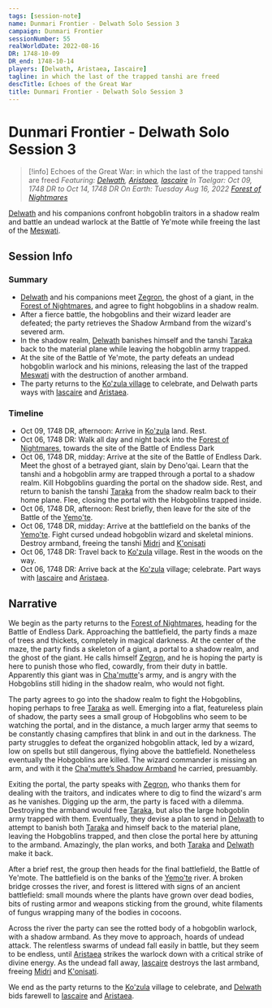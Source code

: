 ```yaml
---
tags: [session-note]
name: Dunmari Frontier - Delwath Solo Session 3
campaign: Dunmari Frontier
sessionNumber: 55
realWorldDate: 2022-08-16
DR: 1748-10-09
DR_end: 1748-10-14
players: [Delwath, Aristaea, Iascaire]
tagline: in which the last of the trapped tanshi are freed
descTitle: Echoes of the Great War
title: Dunmari Frontier - Delwath Solo Session 3
---
```

# Dunmari Frontier - Delwath Solo Session 3

>[!info] Echoes of the Great War: in which the last of the trapped tanshi are freed
> *Featuring: [Delwath](<../../../people/pcs/dunmar-fellowship/delwath.md>), [Aristaea](<../../../people/pcs/dunmar-fellowship/guests/aristaea.md>), [Iascaire](<../../../people/pcs/dunmar-fellowship/guests/iascaire.md>)*
> *In Taelgar: Oct 09, 1748 DR to Oct 14, 1748 DR*
> *On Earth: Tuesday Aug 16, 2022*
> *[Forest of Nightmares](<../../../gazetteer/far-north/forest-of-nightmares.md>)*

[Delwath](<../../../people/pcs/dunmar-fellowship/delwath.md>) and his companions confront hobgoblin traitors in a shadow realm and battle an undead warlock at the Battle of Ye'mote while freeing the last of the [Meswati](<../../../cosmology/gods/tanshi/meswati/meswati.md>).

## Session Info
### Summary
- [Delwath](<../../../people/pcs/dunmar-fellowship/delwath.md>) and his companions meet [Zegron](<../../../people/historical-figures/zegron.md>), the ghost of a giant, in the [Forest of Nightmares](<../../../gazetteer/far-north/forest-of-nightmares.md>), and agree to fight hobgoblins  in a shadow realm.
- After a fierce battle, the hobgoblins and their wizard leader are defeated; the party retrieves the Shadow Armband from the wizard's severed arm.
- In the shadow realm, [Delwath](<../../../people/pcs/dunmar-fellowship/delwath.md>) banishes himself and the tanshi [Taraka](<../../../cosmology/gods/tanshi/meswati/taraka.md>) back to the material plane while leaving the hobgoblin army trapped.
- At the site of the Battle of Ye'mote, the party defeats an undead hobgoblin warlock and his minions, releasing the last of the trapped [Meswati](<../../../cosmology/gods/tanshi/meswati/meswati.md>) with the destruction of another armband.
- The party returns to the [Ko'zula village](<../../../gazetteer/far-north/ko-zula-village.md>) to celebrate, and Delwath parts ways with [Iascaire](<../../../people/pcs/dunmar-fellowship/guests/iascaire.md>) and [Aristaea](<../../../people/pcs/dunmar-fellowship/guests/aristaea.md>).

### Timeline
- Oct 09, 1748 DR, afternoon: Arrive in [Ko'zula](<../../../groups/deno-qai-tribes/northern-tribes/ko-zula.md>) land. Rest.
- Oct 06, 1748 DR:  Walk all day and night back into the [Forest of Nightmares](<../../../gazetteer/far-north/forest-of-nightmares.md>), towards the site of the Battle of Endless Dark
- Oct 06, 1748 DR, midday: Arrive at the site of the Battle of Endless Dark. Meet the ghost of a betrayed giant, slain by Deno'qai. Learn that the tanshi and a hobgoblin army are trapped through a portal to a shadow realm. Kill Hobgoblins guarding the portal on the shadow side. Rest, and return to banish the tanshi [Taraka](<../../../cosmology/gods/tanshi/meswati/taraka.md>) from the shadow realm back to their home plane. Flee, closing the portal with the Hobgoblins trapped inside. 
- Oct 06, 1748 DR, afternoon: Rest briefly, then leave for the site of the Battle of the [Yemo'te](<../../../gazetteer/far-north/yemo-te.md>). 
- Oct 06, 1748 DR, midday: Arrive at the battlefield on the banks of the [Yemo'te](<../../../gazetteer/far-north/yemo-te.md>). Fight cursed undead hobgoblin wizard and skeletal minions. Destroy armband, freeing the tanshi [Midri](<../../../cosmology/gods/tanshi/meswati/midri.md>) and [K'onisati](<../../../cosmology/gods/tanshi/meswati/k-onisati.md>)
- Oct 06, 1748 DR: Travel back to [Ko'zula](<../../../groups/deno-qai-tribes/northern-tribes/ko-zula.md>) village. Rest in the woods on the way.
- Oct 06, 1748 DR: Arrive back at the [Ko'zula](<../../../groups/deno-qai-tribes/northern-tribes/ko-zula.md>) village; celebrate. Part ways with [Iascaire](<../../../people/pcs/dunmar-fellowship/guests/iascaire.md>) and [Aristaea](<../../../people/pcs/dunmar-fellowship/guests/aristaea.md>). 


## Narrative
We begin as the party returns to the [Forest of Nightmares](<../../../gazetteer/far-north/forest-of-nightmares.md>), heading for the Battle of Endless Dark. Approaching the battlefield, the party finds a maze of trees and thickets, completely in magical darkness. At the center of the maze, the party finds a skeleton of a giant, a portal to a shadow realm, and the ghost of the giant. He calls himself [Zegron](<../../../people/historical-figures/zegron.md>), and he is hoping the party is here to punish those who fled, cowardly, from their duty in battle. Apparently this giant was in [Cha'mutte](<../../../people/extraplanar-powers/cha-mutte.md>)'s army, and is angry with the Hobgoblins still hiding in the shadow realm, who would not fight. 

The party agrees to go into the shadow realm to fight the Hobgoblins, hoping perhaps to free [Taraka](<../../../cosmology/gods/tanshi/meswati/taraka.md>) as well. Emerging into a flat, featureless plain of shadow, the party sees a small group of Hobgoblins who seem to be watching the portal, and in the distance, a much larger army that seems to be constantly chasing campfires that blink in and out in the darkness. The party struggles to defeat the organized hobgoblin attack, led by a wizard, low on spells but still dangerous, flying above the battlefield. Nonetheless eventually the Hobgoblins are killed. The wizard commander is missing an arm, and with it the [Cha'mutte’s Shadow Armband](<../treasure/cha-muttes-shadow-armband.md>) he carried, presuambly. 

Exiting the portal, the party speaks with [Zegron](<../../../people/historical-figures/zegron.md>), who thanks them for dealing with the traitors, and indicates where to dig to find the wizard's arm as he vanishes. Digging up the arm, the party is faced with a dilemma. Destroying the armband would free [Taraka](<../../../cosmology/gods/tanshi/meswati/taraka.md>), but also the large hobgoblin army trapped with them. Eventually, they devise a plan to send in [Delwath](<../../../people/pcs/dunmar-fellowship/delwath.md>) to attempt to banish both [Taraka](<../../../cosmology/gods/tanshi/meswati/taraka.md>) and himself back to the material plane, leaving the Hobgoblins trapped, and then close the portal here by attuning to the armband. Amazingly, the plan works, and both [Taraka](<../../../cosmology/gods/tanshi/meswati/taraka.md>) and [Delwath](<../../../people/pcs/dunmar-fellowship/delwath.md>) make it back.

After a brief rest, the group then heads for the final battlefield, the Battle of Ye'mote. The battlefield is on the banks of the [Yemo'te](<../../../gazetteer/far-north/yemo-te.md>) river. A broken bridge crosses the river, and forest is littered with signs of an ancient battlefield: small mounds where the plants have grown over dead bodies, bits of rusting armor and weapons sticking from the ground, white filaments of fungus wrapping many of the bodies in cocoons. 

Across the river the party can see the rotted body of a hobgoblin warlock, with a shadow armband. As they move to approach, hoards of undead attack. The relentless swarms of undead fall easily in battle, but they seem to be endless, until [Aristaea](<../../../people/pcs/dunmar-fellowship/guests/aristaea.md>) strikes the warlock down with a critical strike of divine energy. As the undead fall away, [Iascaire](<../../../people/pcs/dunmar-fellowship/guests/iascaire.md>) destroys the last armband, freeing [Midri](<../../../cosmology/gods/tanshi/meswati/midri.md>) and [K'onisati](<../../../cosmology/gods/tanshi/meswati/k-onisati.md>). 

We end as the party returns to the [Ko'zula](<../../../groups/deno-qai-tribes/northern-tribes/ko-zula.md>) village to celebrate, and [Delwath](<../../../people/pcs/dunmar-fellowship/delwath.md>) bids farewell to [Iascaire](<../../../people/pcs/dunmar-fellowship/guests/iascaire.md>) and [Aristaea](<../../../people/pcs/dunmar-fellowship/guests/aristaea.md>). 
